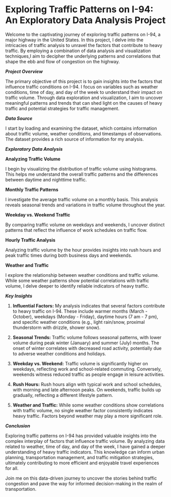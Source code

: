 # Exploring Traffic Patterns on I-94: An Exploratory Data Analysis Project

Welcome to the captivating journey of exploring traffic patterns on I-94, a major highway in the United States. In this project, I delve into the intricacies of traffic analysis to unravel the factors that contribute to heavy traffic. By employing a combination of data analysis and visualization techniques,I aim to decipher the underlying patterns and correlations that shape the ebb and flow of congestion on the highway.

_**Project Overview**_

The primary objective of this project is to gain insights into the factors that influence traffic conditions on I-94. I focus on variables such as weather conditions, time of day, and day of the week to understand their impact on traffic volume. Through data exploration and visualization, I aim to uncover meaningful patterns and trends that can shed light on the causes of heavy traffic and potential strategies for traffic management.

_**Data Source**_

I start by loading and examining the dataset, which contains information about traffic volume, weather conditions, and timestamps of observations. The dataset provides a rich source of information for my analysis.

_**Exploratory Data Analysis**_

**Analyzing Traffic Volume**

I begin by visualizing the distribution of traffic volume using histograms. This helps me understand the overall traffic patterns and the differences between daytime and nighttime traffic.

**Monthly Traffic Patterns**

I investigate the average traffic volume on a monthly basis. This analysis reveals seasonal trends and variations in traffic volume throughout the year.

**Weekday vs. Weekend Traffic**

By comparing traffic volume on weekdays and weekends, I uncover distinct patterns that reflect the influence of work schedules on traffic flow.

**Hourly Traffic Analysis**

Analyzing traffic volume by the hour provides insights into rush hours and peak traffic times during both business days and weekends.

**Weather and Traffic**

I explore the relationship between weather conditions and traffic volume. While some weather patterns show potential correlations with traffic volume, I delve deeper to identify reliable indicators of heavy traffic.

_**Key Insights**_

1. **Influential Factors:** My analysis indicates that several factors contribute to heavy traffic on I-94. These include warmer months (March - October), weekdays (Monday - Friday), daytime hours (7 am - 7 pm), and specific weather conditions (e.g., light rain/snow, proximal thunderstorm with drizzle, shower snow).

2. **Seasonal Trends:** Traffic volume follows seasonal patterns, with lower volume during peak winter (January) and summer (July) months. The onset of winter correlates with decreased road activity, potentially due to adverse weather conditions and holidays.

3. **Weekday vs. Weekend:** Traffic volume is significantly higher on weekdays, reflecting work and school-related commuting. Conversely, weekends witness reduced traffic as people engage in leisure activities.

4. **Rush Hours:** Rush hours align with typical work and school schedules, with morning and late afternoon peaks. On weekends, traffic builds up gradually, reflecting a different lifestyle pattern.

5. **Weather and Traffic:** While some weather conditions show correlations with traffic volume, no single weather factor consistently indicates heavy traffic. Factors beyond weather may play a more significant role.

_**Conclusion**_

Exploring traffic patterns on I-94 has provided valuable insights into the complex interplay of factors that influence traffic volume. By analyzing data related to weather, time of day, and day of the week, I have gained a deeper understanding of heavy traffic indicators. This knowledge can inform urban planning, transportation management, and traffic mitigation strategies, ultimately contributing to more efficient and enjoyable travel experiences for all.

Join me on this data-driven journey to uncover the stories behind traffic congestion and pave the way for informed decision-making in the realm of transportation.
